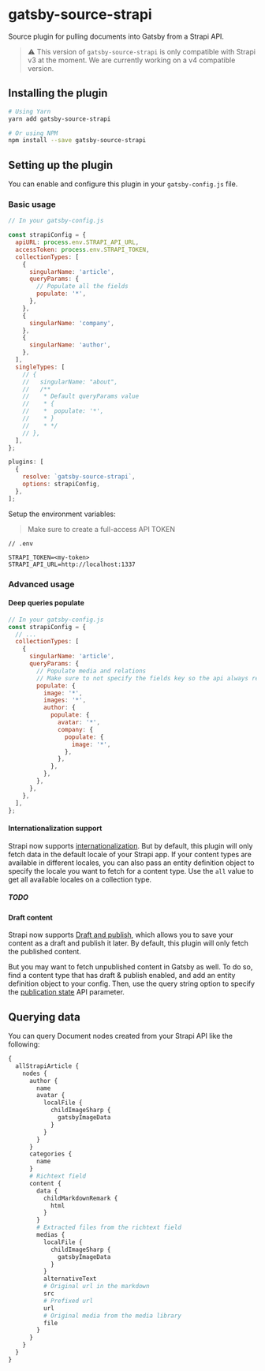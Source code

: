# gatsby-source-strapi

Source plugin for pulling documents into Gatsby from a Strapi API.

> ⚠️ This version of `gatsby-source-strapi` is only compatible with Strapi v3 at the moment. We are currently working on a v4 compatible version.

## Installing the plugin

```sh
# Using Yarn
yarn add gatsby-source-strapi

# Or using NPM
npm install --save gatsby-source-strapi
```

## Setting up the plugin

You can enable and configure this plugin in your `gatsby-config.js` file.

### Basic usage

```javascript
// In your gatsby-config.js

const strapiConfig = {
  apiURL: process.env.STRAPI_API_URL,
  accessToken: process.env.STRAPI_TOKEN,
  collectionTypes: [
    {
      singularName: 'article',
      queryParams: {
        // Populate all the fields
        populate: '*',
      },
    },
    {
      singularName: 'company',
    },
    {
      singularName: 'author',
    },
  ],
  singleTypes: [
    // {
    //   singularName: "about",
    //   /**
    //    * Default queryParams value
    //    * {
    //    *  populate: '*',
    //    * }
    //    * */
    // },
  ],
};

plugins: [
  {
    resolve: `gatsby-source-strapi`,
    options: strapiConfig,
  },
];
```

Setup the environment variables:

> Make sure to create a full-access API TOKEN

`// .env`

```
STRAPI_TOKEN=<my-token>
STRAPI_API_URL=http://localhost:1337
```

### Advanced usage

#### Deep queries populate

```javascript
// In your gatsby-config.js
const strapiConfig = {
  // ...
  collectionTypes: [
    {
      singularName: 'article',
      queryParams: {
        // Populate media and relations
        // Make sure to not specify the fields key so the api always returns the updatedAt
        populate: {
          image: '*',
          images: '*',
          author: {
            populate: {
              avatar: '*',
              company: {
                populate: {
                  image: '*',
                },
              },
            },
          },
        },
      },
    },
  ],
};
```

#### Internationalization support

Strapi now supports [internationalization](https://strapi.io/documentation/developer-docs/latest/development/plugins/i18n.html#installation). But by default, this plugin will only fetch data in the default locale of your Strapi app. If your content types are available in different locales, you can also pass an entity definition object to specify the locale you want to fetch for a content type. Use the `all` value to get all available locales on a collection type.

##### TODO

#### Draft content

Strapi now supports [Draft and publish](https://strapi.io/documentation/developer-docs/latest/concepts/draft-and-publish.html#draft-and-publish), which allows you to save your content as a draft and publish it later. By default, this plugin will only fetch the published content.

But you may want to fetch unpublished content in Gatsby as well. To do so, find a content type that has draft & publish enabled, and add an entity definition object to your config. Then, use the query string option to specify the [publication state](https://strapi.io/documentation/developer-docs/latest/developer-resources/content-api/content-api.html#publication-state) API parameter.

## Querying data

You can query Document nodes created from your Strapi API like the following:

```graphql
{
  allStrapiArticle {
    nodes {
      author {
        name
        avatar {
          localFile {
            childImageSharp {
              gatsbyImageData
            }
          }
        }
      }
      categories {
        name
      }
      # Richtext field
      content {
        data {
          childMarkdownRemark {
            html
          }
        }
        # Extracted files from the richtext field
        medias {
          localFile {
            childImageSharp {
              gatsbyImageData
            }
          }
          alternativeText
          # Original url in the markdown
          src
          # Prefixed url
          url
          # Original media from the media library
          file
        }
      }
    }
  }
}
```
